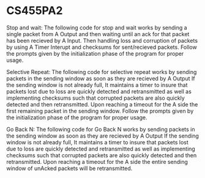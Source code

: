 # CS455PA2
Stop and wait: 
The following code for stop and wait works by sending a single packet from A Output and then waiting until an ack for that packet has been recieved by A Input. Then handling loss and corruption of packets by using A Timer Interupt and checksums for sent/recieved packets. Follow the prompts given by the initialization phase of the program for proper usage. 

Selective Repeat:
The following code for selective repeat works by sending packets in the sending window as soon as they are recieved by A Output If the sending window is not already full, It maintains a timer to insure that packets lost due to loss are quickly detected and retransmitted as well as implementing checksums such that corrupted packets are also quickly detected and then retransmitted. Upon reaching a timeout for the A side the first remaining packet in the sending window. Follow the prompts given by the initialization phase of the program for proper usage. 

Go Back N: 
The following code for Go Back N works by sending packets in the sending window as soon as they are recieved by A Output If the sending window is not already full, It maintains a timer to insure that packets lost due to loss are quickly detected and retransmitted as well as implementing checksums such that corrupted packets are also quickly detected and then retransmitted. Upon reaching a timeout for the A side the entire sending window of unAcked packets will be retransmitted.
